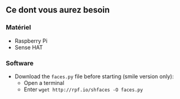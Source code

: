 ## Ce dont vous aurez besoin

### Matériel

- Raspberry Pi
- Sense HAT

### Software

- Download the `faces.py` file before starting (smile version only): 
  - Open a terminal
  - Enter `wget http://rpf.io/shfaces -O faces.py`